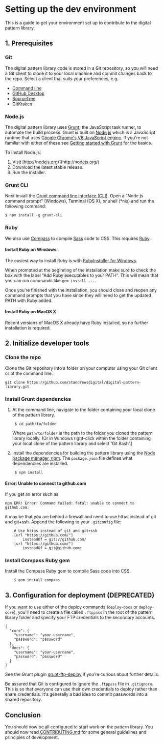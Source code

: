 # Setting up the dev environment

This is a guide to get your environment set up to contribute to the digital 
pattern library. 


## 1. Prerequisites

### Git

The digital pattern library code is stored in a Git repository, so you will need a Git client to clone it to your local machine and commit changes back to the repo. Select a client that suits your preferences, e.g.

* [Command line](https://git-scm.com/)
* [GitHub Desktop](https://desktop.github.com/)
* [SourceTree](https://www.sourcetreeapp.com/)
* [GitKraken](http://www.gitkraken.com/)

### Node.js

The digital pattern library uses [Grunt](http://gruntjs.com/), the JavaScript task runner, to automate the build process. Grunt is built on [Node.js](http://nodejs.org/) which is a JavaScript runtime that uses [Google Chrome's V8 JavaScript engine](https://developers.google.com/v8/). If you're not familiar with either of these see [Getting started with Grunt](http://gruntjs.com/getting-started) for the basics.

To install Node.js:

1. Visit [http://nodejs.org/](http://nodejs.org/)
2. Download the latest stable release.
3. Run the installer.

### Grunt CLI

Next install the [Grunt command line interface (CLI)](http://gruntjs.com/using-the-cli). Open a "Node.js command prompt" (Windows), Terminal (OS X), or shell (*nix) and run the following command:

    $ npm install -g grunt-cli

### Ruby

We also use [Compass](http://compass-style.org/) to compile [Sass](http://sass-lang.com/) code to CSS. This requires [Ruby](https://www.ruby-lang.org/).

#### Install Ruby on Windows

The easiest way to install Ruby is with [RubyInstaller for Windows](http://rubyinstaller.org/downloads/). 

When prompted at the beginning of the installation make sure to check the box with the label "Add Ruby executables to your PATH". This will mean that you can run commands like `gem install ...`.

Once you're finished with the installation, you should close and reopen any command prompts that you have since they will need to get the updated PATH with Ruby added.

#### Install Ruby on MacOS X

Recent versions of MacOS X already have Ruby installed, so no further installation is required.


## 2. Initialize developer tools

### Clone the repo

Clone the Git repository into a folder on your computer using your Git client or at the command line:

    git clone https://github.com/standrewsdigital/digital-pattern-library.git

### Install Grunt dependencies

1. At the command line, navigate to the folder containing your local clone of 
   the pattern library. 
    
        $ cd path/to/folder
    
    Where `path/to/folder` is the path to the folder you cloned the pattern 
    library locally. (Or in Windows right-click within the folder containing your local clone of the pattern library and select 'Git Bash'.)

2. Install the dependencies for building the pattern library using the [Node 
   package manager, npm](https://www.npmjs.com/). The `package.json` file defines what dependencies are installed.

        $ npm install

#### Error: Unable to connect to github.com

If you get an error such as

    npm ERR! Error: Command failed: fatal: unable to connect to github.com:

it may be that you are behind a firewall and need to use https instead of git and git+ssh. Append the following to your `.gitconfig` file:

        # Use https instead of git and git+ssh
        [url "https://github.com/"]
            insteadOf = git://github.com/
        [url "https://github.com/"]
            insteadOf = git@github.com:
 

### Install Compass Ruby gem

Install the Compass Ruby gem to compile Sass code into CSS.

        $ gem install compass

## 3. Configuration for deployment (DEPRECATED)

If you want to use either of the deploy commands (`deploy-docs` or 
`deploy-core`), you'll need to create a file called `.ftppass` in the root of
the pattern library folder and specify your FTP credentials to the 
secondary accounts. 

    {
      "core": {
        "username": "your-username",
        "password": "password"
      },
      "docs": {
        "username": "your-username",
        "password": "password"
      }
    }

See the Grunt plugin [grunt-ftp-deploy](https://github.com/zonak/grunt-ftp-deploy) if you're curious about further details.

Be assured that Git is configured to ignore the `.ftppass` file in `.gitignore`. This is so that everyone can use their own credentials to deploy rather than share credentials. It's generally a bad idea to commit passwords into a shared
repository.


## Conclusion

You should now be all configured to start work on the pattern library. You should now read [CONTRIBUTING.md](CONTRIBUTING.md) for some general guidelines and principles of development.